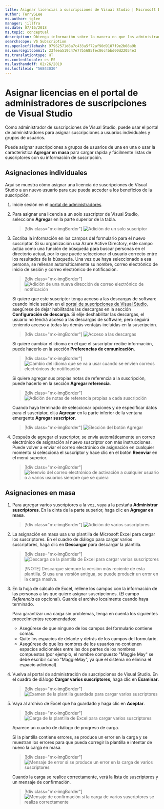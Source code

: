 ```yaml
---
title: Asignar licencias a suscripciones de Visual Studio | Microsoft Docs
author: TerryGLee
ms.author: tglee
manager: jillfra
ms.date: 07/16/2018
ms.topic: conceptual
description: Obtenga información sobre la manera en que los administradores pueden asignar licencias a los suscriptores.
searchscope: VS Subscription
ms.openlocfilehash: 97962571d8a7c433a5f72af90d9107f9e2b08a9b
ms.sourcegitcommit: 23feea519c47e77b5685fec86c4bbd00d22054e3
ms.translationtype: HT
ms.contentlocale: es-ES
ms.lasthandoff: 02/26/2019
ms.locfileid: "56843030"
---
```

# <a name="assign-licenses-in-the-visual-studio-subscriptions-administrator-portal"></a>Asignar licencias en el portal de administradores de suscripciones de Visual Studio

Como administrador de suscripciones de Visual Studio, puede usar el portal de administradores para asignar suscripciones a usuarios individuales y grupos de usuarios.

Puede asignar suscripciones a grupos de usuarios de una en una o usar la característica **Agregar en masa** para cargar rápida y fácilmente listas de suscriptores con su información de suscripción.

## <a name="individual-assignments"></a>Asignaciones individuales

Aquí se muestra cómo asignar una licencia de suscripciones de Visual Studio a un nuevo usuario para que pueda acceder a los beneficios de la suscripción.

1. Inicie sesión en el [portal de administradores](https://manage.visualstudio.com).

2. Para asignar una licencia a un solo suscriptor de Visual Studio, seleccione **Agregar** en la parte superior de la tabla.
   > [!div class="mx-imgBorder"]
   > ![Adición de un solo suscriptor](media/add-single-subscriber.png)

3. Escriba la información en los campos del formulario para el nuevo suscriptor. Si su organización usa Azure Active Directory, este campo actúa como una función de búsqueda para buscar personas en el directorio actual, por lo que puede seleccionar el usuario correcto entre los resultados de la búsqueda. Una vez que haya seleccionado a esa persona, se rellenan automáticamente su nombre, correo electrónico de inicio de sesión y correo electrónico de notificación.
   > [!div class="mx-imgBorder"]
   > ![Adición de una nueva dirección de correo electrónico de notificación](media/add-new-subscriber-notification-email.png)

    Si quiere que este suscriptor tenga acceso a las descargas de software cuando inicie sesión en el [portal de suscripciones de Visual Studio](https://my.visualstudio.com?wt.mc_id=o~msft~docs), asegúrese de dejar habilitadas las descargas en la sección **Configuración de descarga**. Si elije deshabilitar las descargas, el usuario no tendrá acceso a las descargas de software, pero seguirá teniendo acceso a todas las demás ventajas incluidas en la suscripción.
   > [!div class="mx-imgBorder"]
   > ![Acceso a las descargas](media/access-to-downloads.png)

    Si quiere cambiar el idioma en el que el suscriptor recibe información, puede hacerlo en la sección **Preferencias de comunicación**.
   > [!div class="mx-imgBorder"]
   > ![Cambio del idioma que se va a usar cuando se envíen correos electrónicos de notificación](media/change-subscriber-communication-preference.png)

    Si quiere agregar sus propias notas de referencia a la suscripción, puede hacerlo en la sección **Agregar referencia**.
   > [!div class="mx-imgBorder"]
   > ![Adición de notas de referencia propias a cada suscripción](media/add-subscriber-reference-notes.png)

    Cuando haya terminado de seleccionar opciones y de especificar datos para el suscriptor, elija **Agregar** en la parte inferior de la ventana emergente **Agregar suscriptor**.
   > [!div class="mx-imgBorder"]
   > ![Elección del botón Agregar](media/add-button.png)

4. Después de agregar el suscriptor, se envía automáticamente un correo electrónico de asignación al nuevo suscriptor con más instrucciones. Puede volver a enviar el correo electrónico de asignación en cualquier momento si selecciona el suscriptor y hace clic en el botón **Reenviar** en el menú superior.
   > [!div class="mx-imgBorder"]
   > ![Reenvío del correo electrónico de activación a cualquier usuario o a varios usuarios siempre que se quiera](media/resend-subscriber-activation-emails.png)

## <a name="bulk-assignments"></a>Asignaciones en masa

1. Para agregar varios suscriptores a la vez, vaya a la pestaña **Administrar suscriptores**. En la cinta de la parte superior, haga clic en **Agregar en masa**.
   > [!div class="mx-imgBorder"]
   > ![Adición de varios suscriptores](media/add-multiple-subscribers.png)

2. La asignación en masa usa una plantilla de Microsoft Excel para cargar los suscriptores. En el cuadro de diálogo para cargar varios suscriptores, haga clic en **Descargar** para descargar la plantilla.
   > [!div class="mx-imgBorder"]
   > ![Descarga de la plantilla de Excel para cargar varios suscriptores](media/download-template-upload-subscribers.png)
   >
   > [!NOTE]
   > Descargue siempre la versión más reciente de esta plantilla. Si usa una versión antigua, se puede producir un error en la carga masiva.

3. En la hoja de cálculo de Excel, rellene los campos con la información de las personas a las que quiere asignar suscripciones. (El campo *Referencia* es opcional). Guarde el archivo localmente cuando haya terminado.

   Para garantizar una carga sin problemas, tenga en cuenta los siguientes procedimientos recomendados:

    - Asegúrese de que ninguno de los campos del formulario contiene comas.
    - Quite los espacios de delante y detrás de los campos del formulario.
    - Asegúrese de que los nombres de los usuarios no contienen espacios adicionales entre las dos partes de los nombres compuestos (por ejemplo, el nombre compuesto "Maggie May" se debe escribir como "MaggieMay", ya que el sistema no elimina el espacio adicional).

4. Vuelva al portal de administración de suscripciones de Visual Studio. En el cuadro de diálogo **Cargar varios suscriptores**, haga clic en **Examinar**.
   > [!div class="mx-imgBorder"]
   > ![Examen de la plantilla guardada para cargar varios suscriptores](media/bulk-add-browse-saved-template.png)

5. Vaya al archivo de Excel que ha guardado y haga clic en **Aceptar**.
   > [!div class="mx-imgBorder"]
   > ![Carga de la plantilla de Excel para cargar varios suscriptores](media/bulk-upload-subscribers.png)

    Aparece un cuadro de diálogo de progreso de carga.

    Si la plantilla contiene errores, se produce un error en la carga y se muestran los errores para que pueda corregir la plantilla e intentar de nuevo la carga en masa.
   > [!div class="mx-imgBorder"]
   > ![Mensaje de error si se produce un error en la carga de varios suscriptores](media/bulk-add-template-failed.png)

    Cuando la carga se realice correctamente, verá la lista de suscriptores y un mensaje de confirmación.
   > [!div class="mx-imgBorder"]
   > ![Mensaje de confirmación si la carga de varios suscriptores se realiza correctamente](media/bulk-add-template-success.png)
